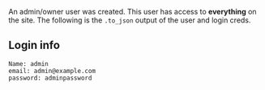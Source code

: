 An admin/owner user was created. This user has access to **everything** on the site. The following is the `.to_json` output of the user and login creds.

## Login info

    Name: admin
    email: admin@example.com
    password: adminpassword
